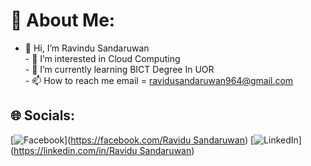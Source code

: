 # 💫 About Me:
- 👋 Hi, I’m Ravindu Sandaruwan<br>- 👀 I’m interested in Cloud Computing<br>- 🌱 I’m currently learning BICT Degree In UOR<br>- 📫 How to reach me email = ravidusandaruwan964@gmail.com<br>


## 🌐 Socials:
[![Facebook](https://img.shields.io/badge/Facebook-%231877F2.svg?logo=Facebook&logoColor=white)]([https://facebook.com/Ravidu Sandaruwan](https://web.facebook.com/ravindu.sadaruwan.5661/)) [![LinkedIn](https://img.shields.io/badge/LinkedIn-%230077B5.svg?logo=linkedin&logoColor=white)]([https://linkedin.com/in/Ravidu Sandaruwan](https://www.linkedin.com/in/ravidu-sandaruwan-0412102a2?utm_source=share&utm_campaign=share_via&utm_content=profile&utm_medium=android_app)) 




